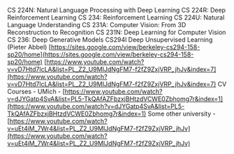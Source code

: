 CS 224N: Natural Language Processing with Deep Learning 
CS 224R: Deep Reinforcement Learning 
CS 234: Reinforcement Learning 
CS 224U: Natural Language Understanding 
CS 231A: Computer Vision: From 3D Reconstruction to Recognition 
CS 231N: Deep Learning for Computer Vision 
CS 236: Deep Generative Models 
CS294l Deep Unsupervised Learning (Pieter Abbel) [https://sites.google.com/view/berkeley-cs294-158-sp20/home](https://sites.google.com/view/berkeley-cs294-158-sp20/home) [https://www.youtube.com/watch?v=vD7Htd7lcLA&list=PL_Z2_U9MIJdNgFM7-f2fZ9ZxjVRP_jhJv&index=7](https://www.youtube.com/watch?v=vD7Htd7lcLA&list=PL_Z2_U9MIJdNgFM7-f2fZ9ZxjVRP_jhJv&index=7)
CV Courses - UMich - [https://www.youtube.com/watch?v=dJYGatp4SvA&list=PL5-TkQAfAZFbzxjBHtzdVCWE0Zbhomg7r&index=1](https://www.youtube.com/watch?v=dJYGatp4SvA&list=PL5-TkQAfAZFbzxjBHtzdVCWE0Zbhomg7r&index=1) 
Some other university - [https://www.youtube.com/watch?v=uEt4iM_7Wr4&list=PL_Z2_U9MIJdNgFM7-f2fZ9ZxjVRP_jhJv](https://www.youtube.com/watch?v=uEt4iM_7Wr4&list=PL_Z2_U9MIJdNgFM7-f2fZ9ZxjVRP_jhJv)